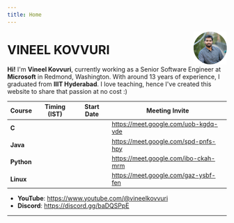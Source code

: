 ```yaml
---
title: Home
---
```


[<img src="./Profile.jpg" style="max-width:15%;min-width:40px;float:right;" alt="Github repo" />](https://github.com/yihui/hugo-xmin)

# VINEEL KOVVURI

**Hi!** I'm **Vineel Kovvuri**, currently working as a Senior Software Engineer at **Microsoft** in Redmond, Washington. With around 13 years of experience, I graduated from **IIIT Hyderabad**. I love teaching, hence I've created this website to share that passion at no cost :)

| Course     | Timing (IST) | Start Date | Meeting Invite                       |
|------------|--------------|------------|--------------------------------------|
| **C**      |              |            | https://meet.google.com/uob-kgdq-vde |
| **Java**   |              |            | https://meet.google.com/spd-pnfs-hpy |
| **Python** |              |            | https://meet.google.com/ibo-ckah-mrm |
| **Linux**  |              |            | https://meet.google.com/gaz-ysbf-fen |


- **YouTube**: https://www.youtube.com/@vineelkovvuri
- **Discord**: https://discord.gg/baDQSPpE

<hr>
